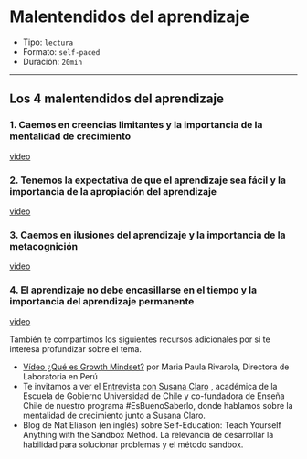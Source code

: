 # Malentendidos del aprendizaje

- Tipo: `lectura`
- Formato: `self-paced`
- Duración: `20min`

***

## Los 4 malentendidos del aprendizaje

### 1. Caemos en creencias limitantes y la importancia de la mentalidad de crecimiento

  [video](https://vimeo.com/503608803/16b5eb8f50)

### 2. Tenemos la expectativa de que el aprendizaje sea fácil y la importancia de la apropiación del aprendizaje

  [video](https://vimeo.com/503609229/07d69be3df)

### 3. Caemos en ilusiones del aprendizaje y la importancia de la metacognición

[video](https://vimeo.com/503612121/9c53791e3d)

### 4. El aprendizaje no debe encasillarse en el tiempo y la importancia del aprendizaje permanente

  [video](https://vimeo.com/503613048/f70d08c68f)

También te compartimos los siguientes recursos adicionales por si te interesa
profundizar sobre el tema.

- [Vídeo ¿Qué es Growth Mindset?](https://bit.ly/37AGi71) por Maria Paula
  Rivarola, Directora de Laboratoria en Perú
- Te invitamos a ver el [Entrevista con Susana Claro](https://bit.ly/39t15Mg)
  , académica de la Escuela de Gobierno Universidad de Chile y co-fundadora de
  Enseña Chile de nuestro programa #EsBuenoSaberlo, donde hablamos sobre la
  mentalidad de crecimiento junto a Susana Claro.
- Blog de Nat Eliason (en inglés) sobre Self-Education: Teach Yourself Anything
  with the Sandbox Method. La relevancia de desarrollar la habilidad para
  solucionar problemas y el método sandbox.
